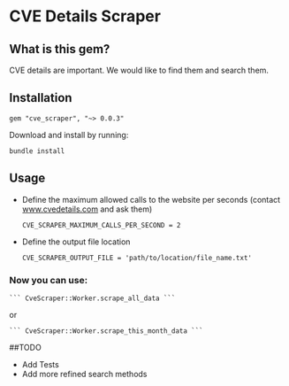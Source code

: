 CVE Details Scraper
===========

## What is this gem?
  CVE details are important.  We would like to find them and search them.

## Installation

    gem "cve_scraper", "~> 0.0.3"

  Download and install by running:

    bundle install

## Usage

  - Define the maximum allowed calls to the website per seconds (contact www.cvedetails.com and ask them)

    ``` CVE_SCRAPER_MAXIMUM_CALLS_PER_SECOND = 2 ```

  - Define the output file location

    ``` CVE_SCRAPER_OUTPUT_FILE = 'path/to/location/file_name.txt' ```



 ### Now you can use:

    ``` CveScraper::Worker.scrape_all_data ```

  or

    ``` CveScraper::Worker.scrape_this_month_data ```


##TODO

  - Add Tests
  - Add more refined search methods

